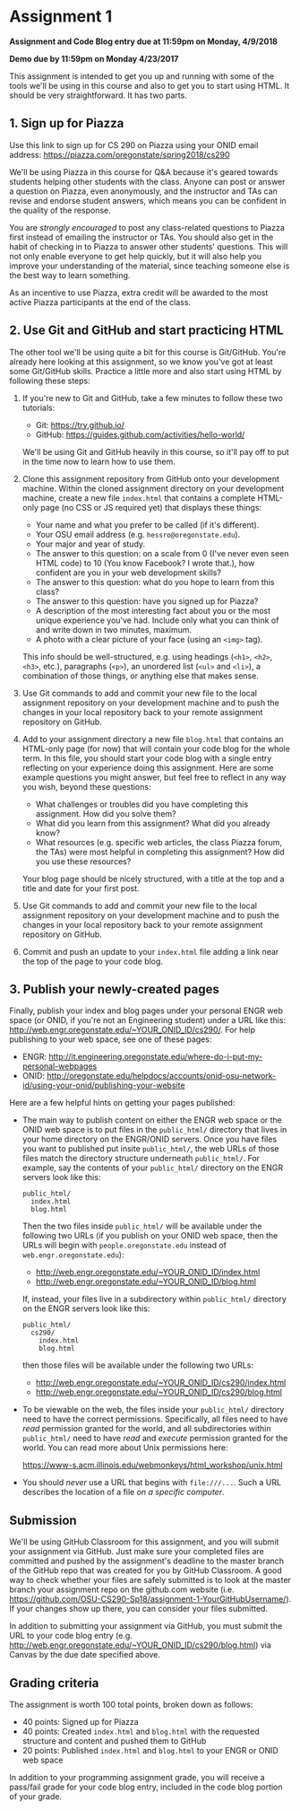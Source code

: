 # Assignment 1
**Assignment and Code Blog entry due at 11:59pm on Monday, 4/9/2018**

**Demo due by 11:59pm on Monday 4/23/2017**

This assignment is intended to get you up and running with some of the tools we'll be using in this course and also to get you to start using HTML.  It should be very straightforward.  It has two parts.

## 1. Sign up for Piazza

Use this link to sign up for CS 290 on Piazza using your ONID email address: https://piazza.com/oregonstate/spring2018/cs290

We'll be using Piazza in this course for Q&A because it's geared towards students helping other students with the class.  Anyone can post or answer a question on Piazza, even anonymously, and the instructor and TAs can revise and endorse student answers, which means you can be confident in the quality of the response.

You are *strongly encouraged* to post any class-related questions to Piazza first instead of emailing the instructor or TAs.  You should also get in the habit of checking in to Piazza to answer other students' questions.  This will not only enable everyone to get help quickly, but it will also help you improve your understanding of the material, since teaching someone else is the best way to learn something.

As an incentive to use Piazza, extra credit will be awarded to the most active Piazza participants at the end of the class.

## 2. Use Git and GitHub and start practicing HTML

The other tool we'll be using quite a bit for this course is Git/GitHub.  You're already here looking at this assignment, so we know you've got at least some Git/GitHub skills.  Practice a little more and also start using HTML by following these steps:

1. If you're new to Git and GitHub, take a few minutes to follow these two tutorials:
    * Git: https://try.github.io/
    * GitHub: https://guides.github.com/activities/hello-world/

    We'll be using Git and GitHub heavily in this course, so it'll pay off to put in the time now to learn how to use them.

2. Clone this assignment repository from GitHub onto your development machine. Within the cloned assignment directory on your development machine, create a new file `index.html` that contains a complete HTML-only page (no CSS or JS required yet) that displays these things:
    * Your name and what you prefer to be called (if it's different).
    * Your OSU email address (e.g. `hessro@oregonstate.edu`).
    * Your major and year of study.
    * The answer to this question: on a scale from 0 (I've never even seen HTML code) to 10 (You know Facebook? I wrote that.), how confident are you in your web development skills?
    * The answer to this question: what do you hope to learn from this class?
    * The answer to this question: have you signed up for Piazza?
    * A description of the most interesting fact about you or the most unique experience you've had.  Include only what you can think of and write down in two minutes, maximum.
    * A photo with a clear picture of your face (using an `<img>` tag).

    This info should be well-structured, e.g. using headings (`<h1>`, `<h2>`, `<h3>`, etc.), paragraphs (`<p>`), an unordered list (`<ul>` and `<li>`), a combination of those things, or anything else that makes sense.

3. Use Git commands to add and commit your new file to the local assignment repository on your development machine and to push the changes in your local repository back to your remote assignment repository on GitHub.

4. Add to your assignment directory a new file `blog.html` that contains an HTML-only page (for now) that will contain your code blog for the whole term.  In this file, you should start your code blog with a single entry reflecting on your experience doing this assignment.  Here are some example questions you might answer, but feel free to reflect in any way you wish, beyond these questions:
    * What challenges or troubles did you have completing this assignment.  How did you solve them?
    * What did you learn from this assignment?  What did you already know?
    * What resources (e.g. specific web articles, the class Piazza forum, the TAs) were most helpful in completing this assignment?  How did you use these resources?

    Your blog page should be nicely structured, with a title at the top and a title and date for your first post.

5. Use Git commands to add and commit your new file to the local assignment repository on your development machine and to push the changes in your local repository back to your remote assignment repository on GitHub.

6. Commit and push an update to your `index.html` file adding a link near the top of the page to your code blog.

## 3. Publish your newly-created pages

Finally, publish your index and blog pages under your personal ENGR web space (or ONID, if you're not an Engineering student) under a URL like this: http://web.engr.oregonstate.edu/~YOUR_ONID_ID/cs290/.  For help publishing to your web space, see one of these pages:
  * ENGR: http://it.engineering.oregonstate.edu/where-do-i-put-my-personal-webpages
  * ONID: http://oregonstate.edu/helpdocs/accounts/onid-osu-network-id/using-your-onid/publishing-your-website

Here are a few helpful hints on getting your pages published:

  * The main way to publish content on either the ENGR web space or the ONID web space is to put files in the `public_html/` directory that lives in your home directory on the ENGR/ONID servers.  Once you have files you want to published put insite `public_html/`, the web URLs of those files match the directory structure underneath `public_html/`.  For example, say the contents of your `public_html/` directory on the ENGR servers look like this:

      ```
      public_html/
        index.html
        blog.html
      ```

    Then the two files inside `public_html/` will be available under the following two URLs (if you publish on your ONID web space, then the URLs will begin with `people.oregonstate.edu` instead of `web.engr.oregonstate.edu`):

      * http://web.engr.oregonstate.edu/~YOUR_ONID_ID/index.html
      * http://web.engr.oregonstate.edu/~YOUR_ONID_ID/blog.html

    If, instead, your files live in a subdirectory within `public_html/` directory on the ENGR servers look like this:

      ```
      public_html/
        cs290/
          index.html
          blog.html
      ```

    then those files will be available under the following two URLs:

      * http://web.engr.oregonstate.edu/~YOUR_ONID_ID/cs290/index.html
      * http://web.engr.oregonstate.edu/~YOUR_ONID_ID/cs290/blog.html

  * To be viewable on the web, the files inside your `public_html/` directory need to have the correct permissions.  Specifically, all files need to have *read* permission granted for the world, and all subdirectories within `public_html/` need to have *read* and *execute* permission granted for the world.  You can read more about Unix permissions here:

      https://www-s.acm.illinois.edu/webmonkeys/html_workshop/unix.html

  * You should *never* use a URL that begins with `file:///...`.  Such a URL describes the location of a file *on a specific computer*.


## Submission

We'll be using GitHub Classroom for this assignment, and you will submit your assignment via GitHub.  Just make sure your completed files are committed and pushed by the assignment's deadline to the master branch of the GitHub repo that was created for you by GitHub Classroom.  A good way to check whether your files are safely submitted is to look at the master branch your assignment repo on the github.com website (i.e. https://github.com/OSU-CS290-Sp18/assignment-1-YourGitHubUsername/). If your changes show up there, you can consider your files submitted.

In addition to submitting your assignment via GitHub, you must submit the URL to your code blog entry (e.g. http://web.engr.oregonstate.edu/~YOUR_ONID_ID/cs290/blog.html) via Canvas by the due date specified above.

## Grading criteria

The assignment is worth 100 total points, broken down as follows:
* 40 points: Signed up for Piazza
* 40 points: Created `index.html` and `blog.html` with the requested structure and content and pushed them to GitHub
* 20 points: Published `index.html` and `blog.html` to your ENGR or ONID web space

In addition to your programming assignment grade, you will receive a pass/fail grade for your code blog entry, included in the code blog portion of your grade.
